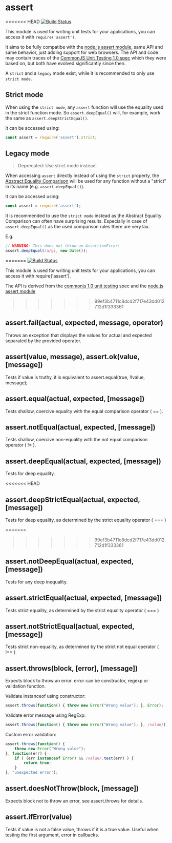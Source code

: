 # assert

<<<<<<< HEAD
[![Build Status](https://travis-ci.org/browserify/commonjs-assert.svg?branch=master)](https://travis-ci.org/browserify/commonjs-assert)

This module is used for writing unit tests for your applications, you can access it with `require('assert')`.

It aims to be fully compatibe with the [node.js assert module](http://nodejs.org/api/assert.html), same API and same behavior, just adding support for web browsers.
The API and code may contain traces of the [CommonJS Unit Testing 1.0 spec](http://wiki.commonjs.org/wiki/Unit_Testing/1.0) which they were based on, but both have evolved significantly since then.

A `strict` and a `legacy` mode exist, while it is recommended to only use `strict mode`.

## Strict mode

When using the `strict mode`, any `assert` function will use the equality used in the strict function mode. So `assert.deepEqual()` will, for example, work the same as `assert.deepStrictEqual()`.

It can be accessed using:

```js
const assert = require('assert').strict;
```

## Legacy mode

> Deprecated: Use strict mode instead.

When accessing `assert` directly instead of using the `strict` property, the
[Abstract Equality Comparison](https://tc39.github.io/ecma262/#sec-abstract-equality-comparison) will be used for any function without a
"strict" in its name (e.g. `assert.deepEqual()`).

It can be accessed using:

```js
const assert = require('assert');
```

It is recommended to use the `strict mode` instead as the Abstract Equality Comparison can often have surprising results. Especially
in case of `assert.deepEqual()` as the used comparison rules there are very lax.

E.g.

```js
// WARNING: This does not throw an AssertionError!
assert.deepEqual(/a/gi, new Date());
```

=======
[![Build Status](https://travis-ci.org/defunctzombie/commonjs-assert.svg?branch=master)](https://travis-ci.org/defunctzombie/commonjs-assert)

This module is used for writing unit tests for your applications, you can access it with require('assert').

The API is derived from the [commonjs 1.0 unit testing](http://wiki.commonjs.org/wiki/Unit_Testing/1.0) spec and the [node.js assert module](http://nodejs.org/api/assert.html)
>>>>>>> 99ef3b4711c8dcd2f717e43dd012712d1f333361

## assert.fail(actual, expected, message, operator)
Throws an exception that displays the values for actual and expected separated by the provided operator.

## assert(value, message), assert.ok(value, [message])
Tests if value is truthy, it is equivalent to assert.equal(true, !!value, message);

## assert.equal(actual, expected, [message])
Tests shallow, coercive equality with the equal comparison operator ( == ).

## assert.notEqual(actual, expected, [message])
Tests shallow, coercive non-equality with the not equal comparison operator ( != ).

## assert.deepEqual(actual, expected, [message])
Tests for deep equality.

<<<<<<< HEAD
## assert.deepStrictEqual(actual, expected, [message])
Tests for deep equality, as determined by the strict equality operator ( === )

=======
>>>>>>> 99ef3b4711c8dcd2f717e43dd012712d1f333361
## assert.notDeepEqual(actual, expected, [message])
Tests for any deep inequality.

## assert.strictEqual(actual, expected, [message])
Tests strict equality, as determined by the strict equality operator ( === )

## assert.notStrictEqual(actual, expected, [message])
Tests strict non-equality, as determined by the strict not equal operator ( !== )

## assert.throws(block, [error], [message])
Expects block to throw an error. error can be constructor, regexp or validation function.

Validate instanceof using constructor:

```javascript
assert.throws(function() { throw new Error("Wrong value"); }, Error);
```

Validate error message using RegExp:

```javascript
assert.throws(function() { throw new Error("Wrong value"); }, /value/);
```

Custom error validation:

```javascript
assert.throws(function() {
    throw new Error("Wrong value");
}, function(err) {
    if ( (err instanceof Error) && /value/.test(err) ) {
        return true;
    }
}, "unexpected error");
```

## assert.doesNotThrow(block, [message])
Expects block not to throw an error, see assert.throws for details.

## assert.ifError(value)
Tests if value is not a false value, throws if it is a true value. Useful when testing the first argument, error in callbacks.
